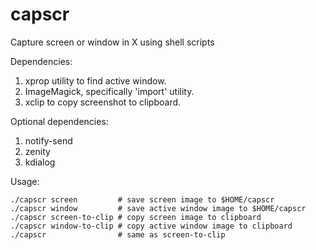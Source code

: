 # capscr

Capture screen or window in X using shell scripts

Dependencies:

1. xprop utility to find active window.
2. ImageMagick, specifically 'import' utility.
3. xclip to copy screenshot to clipboard.

Optional dependencies:

1. notify-send
2. zenity
3. kdialog

Usage:

    ./capscr screen         # save screen image to $HOME/capscr
    ./capscr window         # save active window image to $HOME/capscr
    ./capscr screen-to-clip # copy screen image to clipboard
    ./capscr window-to-clip # copy active window image to clipboard
    ./capscr                # same as screen-to-clip
